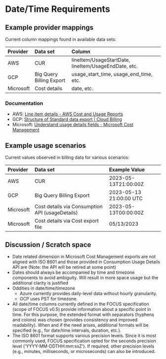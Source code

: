 # Date/Time Requirements

## Example provider mappings

Current column mappings found in available data sets:

| Provider  | Data set                 | Column                                               |
|:----------|:-------------------------|:-----------------------------------------------------|
| AWS       | CUR                      | lineItem/UsageStartDate, lineItem/UsageEndDate, etc. |
| GCP       | Big Query Billing Export | usage_start_time, usage_end_time, etc.               |
| Microsoft | Cost details             | date, etc.                                           |

### Documentation

* AWS: [Line item details - AWS Cost and Usage Reports](https://docs.aws.amazon.com/cur/latest/userguide/Lineitem-columns.html#Lineitem-details-U)
* GCP: [Structure of Standard data export | Cloud Billing](https://cloud.google.com/billing/docs/how-to/export-data-bigquery-tables/standard-usage)
* Microsoft: [Understand usage details fields - Microsoft Cost Management](https://learn.microsoft.com/en-us/azure/cost-management-billing/automate/understand-usage-details-fields)

## Example usage scenarios

Current values observed in billing data for various scenarios:

| Provider  | Data set                                        | Example Value           |
|:----------|:------------------------------------------------|:------------------------|
| AWS       | CUR                                             | 2023-05-13T21:00:00Z    |
| GCP       | Big Query Billing Export                        | 2023-05-13 21:00:00 UTC |
| Microsoft | Cost details via Consumption API (usageDetails) | 2023-05-13T00:00:00Z    |
| Microsoft | Cost details via Cost export file               | 05/13/2023              |

## Discussion / Scratch space

* Date related dimension in Microsoft Cost Management exports are not aligned with ISO 8601 and those provided in Consumption Usage Details API are (Note: the API will be retired at some point)
* Dates should always be accompanied by time and timezone components to avoid ambiguity. Will result in more space usage but the additional clarity is justified
* Oddities in date/time/timezone
  * Azure currently provides daily-level data without hourly granularity.
  * GCP uses PST for timezone.
* All date/time columns currently defined in the FOCUS specification (scope of FOCUS v0.5) provide information about a specific point in time. For this purpose, the extended format with separators (hyphens and colons) was chosen (provides consistency and improved readability). When and if the need arises, additional formats will be specified (e.g., for date/time intervals, duration, etc.).
* The ISO 8601 format supports various precision levels. Since it is most commonly used, FOCUS specification opted for the seconds precision level ('YYYY-MM-DDTHH:mm:ssZ'). If required, other precision levels (e.g., minutes, milliseconds, or microseconds) can also be introduced.
